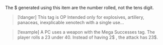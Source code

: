 The $ generated using this item are the number rolled, not the tens digit.
> [!danger] This tag is OP
> Intended only for explosives, artillery, panaceas, inexplicable xenotech with a single use...

> [!example]
> A PC uses a weapon with the Mega Successes tag. The player rolls a 23 under 40. Instead of having 2$ , the attack has 23$.